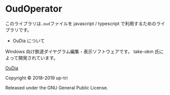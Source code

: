 # OudOperator

このライブラリは`.oud`ファイルを javascript / typescript で利用するためのライブラリです。

-   OuDia について

Windows 向け鉄道ダイヤグラム編集・表示ソフトウェアです。
take-okm 氏によって開発されています。

[OuDia](http://take-okm.a.la9.jp/oudia/)

Copyright &copy; 2018-2019 up-tri

Released under the GNU General Public License.
